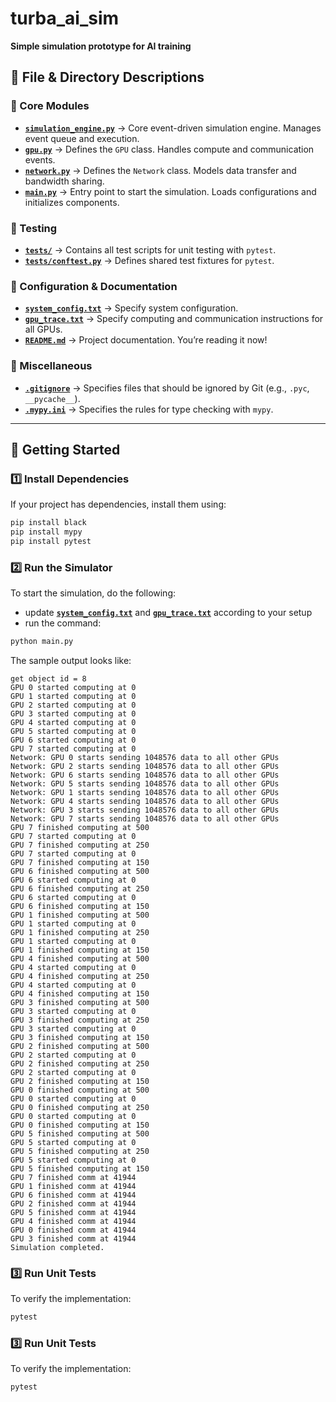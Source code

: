 # turba_ai_sim
**Simple simulation prototype for AI training**

## 📜 **File & Directory Descriptions**

### **🔹 Core Modules**
- **[`simulation_engine.py`](./simulation_engine.py)** → Core event-driven simulation engine. Manages event queue and execution.
- **[`gpu.py`](./gpu.py)** → Defines the `GPU` class. Handles compute and communication events.
- **[`network.py`](./network.py)** → Defines the `Network` class. Models data transfer and bandwidth sharing.
- **[`main.py`](./main.py)** → Entry point to start the simulation. Loads configurations and initializes components.

### **🔹 Testing**
- **[`tests/`](./tests/)** → Contains all test scripts for unit testing with `pytest`.
- **[`tests/conftest.py`](./tests/conftest.py)** → Defines shared test fixtures for `pytest`.

### **🔹 Configuration & Documentation**
- **[`system_config.txt`](./system_config.txt)** → Specify system configuration.
- **[`gpu_trace.txt`](./gpu_trace.txt)** → Specify computing and communication instructions for all GPUs.
- **[`README.md`](./README.md)** → Project documentation. You’re reading it now!

### **🔹 Miscellaneous**
- **[`.gitignore`](./.gitignore)** → Specifies files that should be ignored by Git (e.g., `.pyc`, `__pycache__`).
- **[`.mypy.ini`](./mypy.ini)** → Specifies the rules for type checking with `mypy`.

---

## 🚀 **Getting Started**

### **1️⃣ Install Dependencies**

If your project has dependencies, install them using:

```bash
pip install black
pip install mypy
pip install pytest
```

### **2️⃣ Run the Simulator**

To start the simulation, do the following:
- update **[`system_config.txt`](./system_config.txt)** and **[`gpu_trace.txt`](./gpu_trace.txt)** according to your setup
- run the command:

```bash
python main.py
```

The sample output looks like:
```
get object id = 8
GPU 0 started computing at 0
GPU 1 started computing at 0
GPU 2 started computing at 0
GPU 3 started computing at 0
GPU 4 started computing at 0
GPU 5 started computing at 0
GPU 6 started computing at 0
GPU 7 started computing at 0
Network: GPU 0 starts sending 1048576 data to all other GPUs
Network: GPU 2 starts sending 1048576 data to all other GPUs
Network: GPU 6 starts sending 1048576 data to all other GPUs
Network: GPU 5 starts sending 1048576 data to all other GPUs
Network: GPU 1 starts sending 1048576 data to all other GPUs
Network: GPU 4 starts sending 1048576 data to all other GPUs
Network: GPU 3 starts sending 1048576 data to all other GPUs
Network: GPU 7 starts sending 1048576 data to all other GPUs
GPU 7 finished computing at 500
GPU 7 started computing at 0
GPU 7 finished computing at 250
GPU 7 started computing at 0
GPU 7 finished computing at 150
GPU 6 finished computing at 500
GPU 6 started computing at 0
GPU 6 finished computing at 250
GPU 6 started computing at 0
GPU 6 finished computing at 150
GPU 1 finished computing at 500
GPU 1 started computing at 0
GPU 1 finished computing at 250
GPU 1 started computing at 0
GPU 1 finished computing at 150
GPU 4 finished computing at 500
GPU 4 started computing at 0
GPU 4 finished computing at 250
GPU 4 started computing at 0
GPU 4 finished computing at 150
GPU 3 finished computing at 500
GPU 3 started computing at 0
GPU 3 finished computing at 250
GPU 3 started computing at 0
GPU 3 finished computing at 150
GPU 2 finished computing at 500
GPU 2 started computing at 0
GPU 2 finished computing at 250
GPU 2 started computing at 0
GPU 2 finished computing at 150
GPU 0 finished computing at 500
GPU 0 started computing at 0
GPU 0 finished computing at 250
GPU 0 started computing at 0
GPU 0 finished computing at 150
GPU 5 finished computing at 500
GPU 5 started computing at 0
GPU 5 finished computing at 250
GPU 5 started computing at 0
GPU 5 finished computing at 150
GPU 7 finished comm at 41944
GPU 1 finished comm at 41944
GPU 6 finished comm at 41944
GPU 2 finished comm at 41944
GPU 5 finished comm at 41944
GPU 4 finished comm at 41944
GPU 0 finished comm at 41944
GPU 3 finished comm at 41944
Simulation completed.
```

### **3️⃣ Run Unit Tests**

To verify the implementation:

```bash
pytest
```

### **3️⃣ Run Unit Tests**

To verify the implementation:

```bash
pytest
```